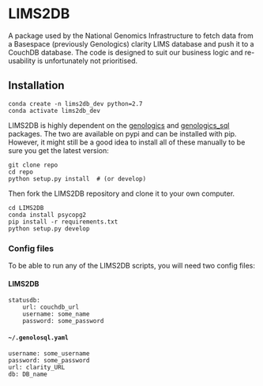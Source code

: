 # LIMS2DB

A package used by the National Genomics Infrastructure to fetch data from a Basespace (previously Genologics) clarity LIMS database and push it to a CouchDB database. The code is designed to suit our business logic and re-usability is unfortunately not prioritised.

## Installation

```
conda create -n lims2db_dev python=2.7
conda activate lims2db_dev
```

LIMS2DB is highly dependent on the [genologics](https://github.com/scilifelab/genologics) and [genologics_sql](https://github.com/scilifelab/genologics_sql) packages. The two are available on pypi and can be installed with pip. However, it might still be a good idea to install all of these manually to be sure you get the latest version:

```
git clone repo
cd repo
python setup.py install  # (or develop)
```

Then fork the LIMS2DB repository and clone it to your own computer.

```
cd LIMS2DB
conda install psycopg2
pip install -r requirements.txt
python setup.py develop
```

### Config files

To be able to run any of the LIMS2DB scripts, you will need two config files:

#### LIMS2DB

```
statusdb:
    url: couchdb_url
    username: some_name
    password: some_password
```

#### `~/.genolosql.yaml`

```
username: some_username
password: some_password
url: clarity_URL
db: DB_name
```

